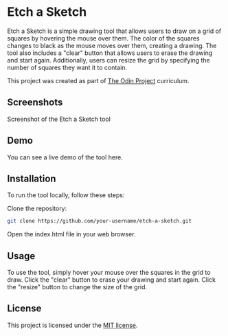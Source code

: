 # Etch a Sketch

Etch a Sketch is a simple drawing tool that allows users to draw on a grid of squares by hovering the mouse over them. The color of the squares changes to black as the mouse moves over them, creating a drawing. The tool also includes a "clear" button that allows users to erase the drawing and start again. Additionally, users can resize the grid by specifying the number of squares they want it to contain.

This project was created as part of [The Odin Project](https://www.theodinproject.com/) curriculum.
## Screenshots

Screenshot of the Etch a Sketch tool
## Demo

You can see a live demo of the tool here.
## Installation

To run the tool locally, follow these steps:

Clone the repository:
```bash
git clone https://github.com/your-username/etch-a-sketch.git
```
Open the index.html file in your web browser.

## Usage

To use the tool, simply hover your mouse over the squares in the grid to draw. Click the "clear" button to erase your drawing and start again. Click the "resize" button to change the size of the grid.

## License

This project is licensed under the [MIT license](https://github.com/github/choosealicense.com/blob/gh-pages/LICENSE.md).
